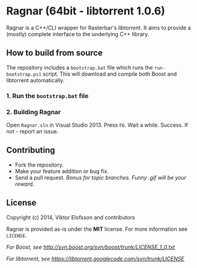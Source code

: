 # Ragnar (64bit - libtorrent 1.0.6) 
Ragnar is a C++/CLI wrapper for Rasterbar's *libtorrent*. It aims to provide a (mostly) complete interface to the underlying C++ library.


## How to build from source
The repository includes a `bootstrap.bat` file which runs the `run-bootstrap.ps1` script. This will download and compile both Boost and libtorrent automatically.

### 1. Run the `bootstrap.bat` file

### 2. Building Ragnar
Open `Ragnar.sln` in Visual Studio 2013. Press `F6`. Wait a while. Success. If not - report an issue.

## Contributing
* Fork the repository.
* Make your feature addition or bug fix.
* Send a pull request. *Bonus for topic branches. Funny .gif will be your reward.*

## License
Copyright (c) 2014, Viktor Elofsson and contributors

Ragnar is provided as-is under the **MIT** license. For more information see `LICENSE`.

*For Boost, see http://svn.boost.org/svn/boost/trunk/LICENSE_1_0.txt*

*For libtorrent, see https://libtorrent.googlecode.com/svn/trunk/LICENSE*
